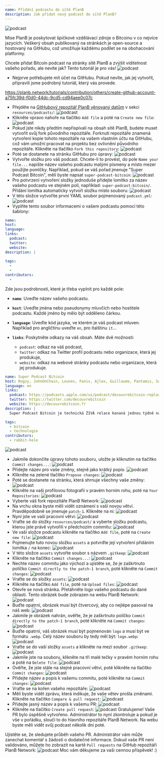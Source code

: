 ```yaml
---
name: Přidání podcastu do sítě PlanB
description: Jak přidat nový podcast do sítě PlanB?
---
```

![podcast](assets/cover.webp)

Mise PlanB je poskytovat špičkové vzdělávací zdroje o Bitcoinu v co nejvíce jazycích. Veškerý obsah publikovaný na stránkách je open-source a hostovaný na GitHubu, což umožňuje každému podílet se na obohacování platformy.

Chcete přidat Bitcoin podcast na stránky sítě PlanB a zvýšit viditelnost vašeho pořadu, ale nevíte jak? Tento tutoriál je pro vás!
![podcast](assets/01.webp)
- Nejprve potřebujete mít účet na GitHubu. Pokud nevíte, jak jej vytvořit, připravili jsme podrobný tutoriál, který vás provede.

https://planb.network/tutorials/contribution/others/create-github-account-a75fc39d-f0d0-44dc-9cd5-cd94aee0c07c


- Přejděte na [GitHubový repozitář PlanB věnovaný datům](https://github.com/PlanB-Network/bitcoin-educational-content/tree/dev/resources/podcasts) v sekci `resources/podcasts/`:
![podcast](assets/02.webp)
- Klikněte vpravo nahoře na tlačítko `Add file` a poté na `Create new file`:
![podcast](assets/03.webp)
- Pokud jste nikdy předtím nepřispívali na obsah sítě PlanB, budete muset vytvořit svůj fork původního repozitáře. Forknutí repozitáře znamená vytvoření kopie tohoto repozitáře na vašem vlastním účtu na GitHubu, což vám umožní pracovat na projektu bez ovlivnění původního repozitáře. Klikněte na tlačítko `Fork this repository`:
![podcast](assets/04.webp)
- Poté se dostanete na stránku GitHubu pro úpravy:
![podcast](assets/05.webp)
- Vytvořte složku pro váš podcast. Chcete-li to provést, do pole `Name your file...` napište název vašeho podcastu malými písmeny a místo mezer použijte pomlčky. Například, pokud se váš pořad jmenuje "Super Podcast Bitcoin", měli byste napsat `super-podcast-bitcoin`:
![podcast](assets/06.webp)
- Pro potvrzení vytvoření složky jednoduše přidejte lomítko za název vašeho podcastu ve stejném poli, například: `super-podcast-bitcoin/`. Přidání lomítka automaticky vytvoří složku místo souboru:
![podcast](assets/07.webp)
- V této složce vytvoříte první YAML soubor pojmenovaný `podcast.yml`:
![podcast](assets/08.webp)
- Vyplňte tento soubor informacemi o vašem podcastu pomocí této šablony:

```yaml
name: 
host: 
language: 
links:
  podcast: 
  twitter: 
  website: 
description: |
  
tags:
  - 
  - 
contributors:
  - 
```

Zde jsou podrobnosti, které je třeba vyplnit pro každé pole:

- **`name`**: Uveďte název vašeho podcastu.
- **`host`**: Uveďte jména nebo pseudonymy mluvčích nebo hostitele podcastu. Každé jméno by mělo být odděleno čárkou.
- **`language`**: Uveďte kód jazyka, ve kterém je váš podcast mluven. Například pro angličtinu uveďte `en`, pro italštinu `it`...

- **`links`**: Poskytněte odkazy na váš obsah. Máte dvě možnosti:
	- `podcast`: odkaz na váš podcast,
	- `twitter`: odkaz na Twitter profil podcastu nebo organizace, která jej produkuje,
	- `website`: odkaz na webové stránky podcastu nebo organizace, která jej produkuje.
```yaml
name: Super Podcast Bitcoin
host: Rogzy, JohnOnChain, Lounes, Fanis, Ajlex, Guillaume, Pantamis, Sosthene, Loic
language: en
links:
  podcast: https://podcasts.apple.com/us/podcast/decouvrebitcoin-replay/id1693844092
  twitter: https://twitter.com/decouvrebitcoin
  website: https://decouvrebitcoin.fr
description: |
  Super Podcast Bitcoin je technická ŽIVÁ relace konaná jednou týdně na Twitteru, která se podrobně zabývá protokolem Bitcoin, řešeními druhé vrstvy a vším, co vás ohromí. Naši moderátoři Lounes, Pantamis, Loïc a Sosthene zodpoví vaše otázky a nabídnou nejtechničtější pořad o Bitcoinu na světě.

tags:
  - bitcoin
  - technologie
contributors:
  - rabbit-hole
```

![podcast](assets/09.webp)

- Jakmile dokončíte úpravy tohoto souboru, uložte je kliknutím na tlačítko `Commit changes...`:
![podcast](assets/10.webp)
- Přidejte název pro vaše změny, stejně jako krátký popis:
![podcast](assets/11.webp)
- Klikněte na zelené tlačítko `Propose changes`:
![podcast](assets/12.webp)
- Poté se dostanete na stránku, která shrnuje všechny vaše změny:
![podcast](assets/13.webp)
- Klikněte na vaši profilovou fotografii v pravém horním rohu, poté na `Your Repositories`:
![podcast](assets/14.webp)
- Vyberte váš fork repozitáře PlanB Network:
![podcast](assets/15.webp)
- Na vrchu okna byste měli vidět oznámení s vaší novou větví. Pravděpodobně se jmenuje `patch-1`. Klikněte na ni:
![podcast](assets/16.webp)
- Nyní jste ve vaší pracovní větvi:
![podcast](assets/17.webp)
- Vraťte se do složky `resources/podcast/` a vyberte složku podcastu, kterou jste právě vytvořili v předchozím commitu: ![podcast](assets/18.webp)
- Ve vaší složce podcastu klikněte na tlačítko `Add file`, poté na `Create new file`:
![podcast](assets/19.webp)
- Pojmenujte tuto novou složku `assets` a potvrďte její vytvoření přidáním lomítka `/` na konec:
![podcast](assets/20.webp)
- V této složce `assets` vytvořte soubor s názvem `.gitkeep`:
![podcast](assets/21.webp)
- Klikněte na tlačítko `Commit changes...`:
![podcast](assets/22.webp)
- Nechte název commitu jako výchozí a ujistěte se, že je zaškrtnuto políčko `Commit directly to the patch-1 branch`, poté klikněte na `Commit changes`:
![podcast](assets/23.webp)
- Vraťte se do složky `assets`:
![podcast](assets/24.webp)
- Klikněte na tlačítko `Add file`, poté na `Upload files`:
![podcast](assets/25.webp)
- Otevře se nová stránka. Přetáhněte logo vašeho podcastu do dané oblasti. Tento obrázek bude zobrazen na webu PlanB Network: ![podcast](assets/26.webp)
- Buďte opatrní, obrázek musí být čtvercový, aby co nejlépe pasoval na náš web: ![podcast](assets/27.webp)
- Jakmile je obrázek nahrán, ověřte, že je zaškrtnuto políčko `Commit directly to the patch-1 branch`, poté klikněte na `Commit changes`: ![podcast](assets/28.webp)
- Buďte opatrní, váš obrázek musí být pojmenován `logo` a musí být ve formátu `.webp`. Celý název souboru by tedy měl být: `logo.webp`: ![podcast](assets/29.webp)
- Vraťte se do vaší složky `assets` a klikněte na mezi soubor `.gitkeep`: ![podcast](assets/30.webp)
- Jakmile jste na souboru, klikněte na tři malé tečky v pravém horním rohu a poté na `Delete file`: ![podcast](assets/31.webp)
- Ověřte, že jste stále na stejné pracovní větvi, poté klikněte na tlačítko `Commit changes`: ![podcast](assets/32.webp)
- Přidejte název a popis k vašemu commitu, poté klikněte na `Commit changes`: ![podcast](assets/33.webp)
- Vraťte se na kořen vašeho repozitáře: ![podcast](assets/34.webp)
- Měli byste vidět zprávu, která indikuje, že vaše větev prošla změnami. Klikněte na tlačítko `Compare & pull request`: ![podcast](assets/35.webp)
- Přidejte jasný název a popis k vašemu PR: ![podcast](assets/36.webp)
- Klikněte na tlačítko `Create pull request`: ![podcast](assets/37.webp)
Gratulujeme! Vaše PR bylo úspěšně vytvořeno. Administrátor to nyní zkontroluje a pokud je vše v pořádku, sloučí to do hlavního repozitáře PlanB Network. Na webu byste měli vidět svůj podcast několik dní poté.

Ujistěte se, že sledujete průběh vašeho PR. Administrátor vám může zanechat komentář s žádostí o dodatečné informace. Dokud vaše PR není validováno, můžete ho zobrazit na kartě `Pull requests` na GitHub repozitáři PlanB Network: ![podcast](assets/38.webp)
Moc vám děkujeme za vaši cennou příspěvek! :)
